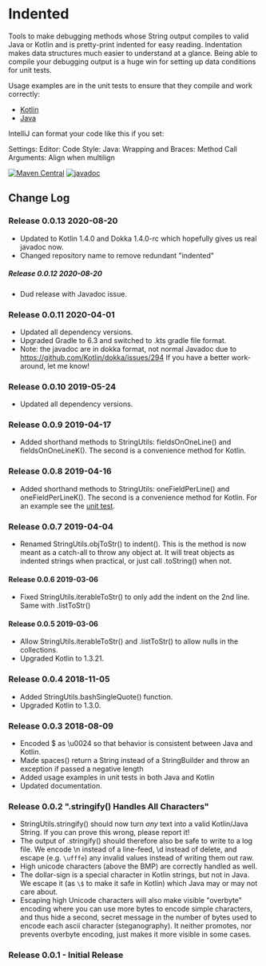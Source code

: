 # Indented

Tools to make debugging methods whose String output compiles to valid Java or Kotlin and
is pretty-print indented for easy reading.
Indentation makes data structures much easier to understand at a glance.
Being able to compile your debugging output is a huge win for setting up data conditions for unit tests.

Usage examples are in the unit tests to ensure that they compile and work correctly:

* [Kotlin](src/test/kotlin/org/organicdesign/TestStringUtils.kt)
* [Java](src/test/kotlin/org/organicdesign/TestStringUtilsJava.java)

IntelliJ can format your code like this if you set:

Settings:
Editor:
Code Style:
Java:
Wrapping and Braces:
Method Call Arguments:
Align when multilign

[![Maven Central](https://maven-badges.herokuapp.com/maven-central/org.organicdesign/Indented/badge.svg)](https://maven-badges.herokuapp.com/maven-central/org.organicdesign/Indented)
[![javadoc](https://javadoc.io/badge2/org.organicdesign/Indented/javadoc.svg)](https://javadoc.io/doc/org.organicdesign/Indented)

## Change Log
### Release 0.0.13 2020-08-20
 - Updated to Kotlin 1.4.0 and Dokka 1.4.0-rc which hopefully gives us real javadoc now.
 - Changed repository name to remove redundant "indented"

##### Release 0.0.12 2020-08-20
 - Dud release with Javadoc issue.

### Release 0.0.11 2020-04-01
 - Updated all dependency versions.
 - Upgraded Gradle to 6.3 and switched to .kts gradle file format.
 - Note: the javadoc are in dokka format, not normal Javadoc due to https://github.com/Kotlin/dokka/issues/294
 If you have a better work-around, let me know!

### Release 0.0.10 2019-05-24
 - Updated all dependency versions.

### Release 0.0.9 2019-04-17
 - Added shorthand methods to StringUtils: fieldsOnOneLine() and fieldsOnOneLineK().
 The second is a convenience method for Kotlin.

### Release 0.0.8 2019-04-16
 - Added shorthand methods to StringUtils: oneFieldPerLine() and oneFieldPerLineK().
 The second is a convenience method for Kotlin.
 For an example see the [unit test](src/test/kotlin/org/organicdesign/TestStringUtils.kt).

### Release 0.0.7 2019-04-04
 - Renamed StringUtils.objToStr() to indent().
 This is the method is now meant as a catch-all to throw any object at.
 It will treat objects as indented strings when practical, or just call .toString() when not.

#### Release 0.0.6 2019-03-06
 - Fixed StringUtils.iterableToStr() to only add the indent on the 2nd line.
 Same with .listToStr()

#### Release 0.0.5 2019-03-06
 - Allow StringUtils.iterableToStr() and .listToStr() to allow nulls in the collections.
 - Upgraded Kotlin to 1.3.21.

### Release 0.0.4 2018-11-05
 - Added StringUtils.bashSingleQuote() function.
 - Upgraded Kotlin to 1.3.0.

### Release 0.0.3 2018-08-09
 - Encoded $ as \u0024 so that behavior is consistent between Java and Kotlin.
 - Made spaces() return a String instead of a StringBuilder and throw an exception if passed a negative length
 - Added usage examples in unit tests in both Java and Kotlin
 - Updated documentation.

### Release 0.0.2 ".stringify() Handles All Characters"
 - StringUtils.stringify() should now turn *any* text into a valid Kotlin/Java String.
 If you can prove this wrong, please report it!
 - The output of .stringify() should therefore also be safe to write to a log file.
   We encode \n instead of a line-feed, \d instead of delete,
   and escape (e.g. `\ufffe`) any invalid values instead of writing them out raw.
 - High unicode characters (above the BMP) are correctly handled as well.
 - The dollar-sign is a special character in Kotlin strings, but not in Java.
   We escape it (as `\$` to make it safe in Kotlin) which Java may or may not care about.
 - Escaping high Unicode characters will also make visible "overbyte" encoding where you can use more bytes to encode simple characters,
 and thus hide a second, secret message in the number of bytes used to encode each ascii character (steganography).
 It neither promotes, nor prevents overbyte encoding, just makes it more visible in some cases.

### Release 0.0.1 - Initial Release

